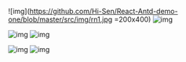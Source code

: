 ![img](https://github.com/Hi-Sen/React-Antd-demo-one/blob/master/src/img/rn1.jpg =200x400)  ![img](https://github.com/Hi-Sen/React-Antd-demo-one/blob/master/src/img/rn2.jpg=200x400)

![img](https://github.com/Hi-Sen/React-Antd-demo-one/blob/master/src/img/rn3.png)  ![img](https://github.com/Hi-Sen/React-Antd-demo-one/blob/master/src/img/rn4.png)

![img](https://github.com/Hi-Sen/React-Antd-demo-one/blob/master/src/img/rn5.png)  ![img](https://github.com/Hi-Sen/React-Antd-demo-one/blob/master/src/img/rn6.png)
